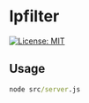 # Ipfilter
[![License: MIT](https://img.shields.io/badge/License-MIT-green.svg)](https://opensource.org/licenses/MIT)

## Usage
```cmd
node src/server.js
```
